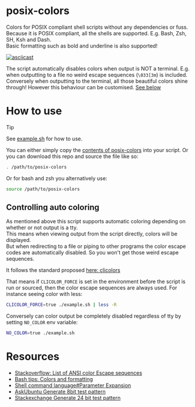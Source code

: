 # posix-colors
Colors for POSIX compliant shell scripts without any dependencies or fuss. 
Because it is POSIX compliant, all the shells are supported. E.g. Bash, Zsh, SH, Ksh and Dash.  
Basic formatting such as bold and underline is also supported!


[![asciicast](https://asciinema.org/a/622976.svg)](https://asciinema.org/a/622976)

The script automatically disables colors when output is NOT a terminal. 
E.g. when outputting to a file no weird escape sequences (`\033[3m`) is included. 
Conversely when outputting to the terminal, all those beautiful colors shine through! 
However this behaviour can be customised. [See below](#controlling-auto-coloring)


# How to use
> [!TIP]
> See [example.sh](example.sh) for how to use. 

You can either simply copy the [contents of posix-colors](posix-colors#L10-L52) into your script.
Or you can download this repo and source the file like so:
```sh
. /path/to/posix-colors
```

Or for bash and zsh you alternatively use:
```bash
source /path/to/posix-colors
```


## Controlling auto coloring
As mentioned above this script supports automatic coloring depending on whether or not output is a tty.  
This means when viewing output from the script directly, colors will be displayed.  
But when redirecting to a file or piping to other programs the color escape codes are automatically disabled.
So you won't get those weird escape sequences.  

It follows the standard proposed [here: clicolors](https://bixense.com/clicolors/)  

That means if `CLICOLOR_FORCE` is set in the environment before the script is run or sourced, 
then the color escape sequences are always used.
For instance seeing color with less:
```sh
CLICOLOR_FORCE=true ./example.sh | less -R
```

Conversely can color output be completely disabled regardless of tty by setting `NO_COLOR` env variable:

```sh
NO_COLOR=true ./example.sh
```


# Resources
- [Stackoverflow: List of ANSI color Escape sequences](https://web.archive.org/web/20231123195802/https://stackoverflow.com/questions/4842424/list-of-ansi-color-escape-sequences/33206814#33206814)
- [Bash tips: Colors and formatting](https://web.archive.org/web/20231123195802/https://stackoverflow.com/questions/4842424/list-of-ansi-color-escape-sequences/33206814#33206814)
- [Shell command language#Parameter Expansion](https://web.archive.org/web/20231123113114/https://pubs.opengroup.org/onlinepubs/009695399/utilities/xcu_chap02.html#tag_02_06_02)
- [AskUbuntu Generate 8bit test pattern](https://web.archive.org/web/20231123230122/https://askubuntu.com/questions/821157/print-a-256-color-test-pattern-in-the-terminal/821163#821163)
- [Stackexchange Generate 24 bit test pattern](https://web.archive.org/web/20231123233540/https://unix.stackexchange.com/questions/404414/print-true-color-24-bit-test-pattern/404415#404415)
